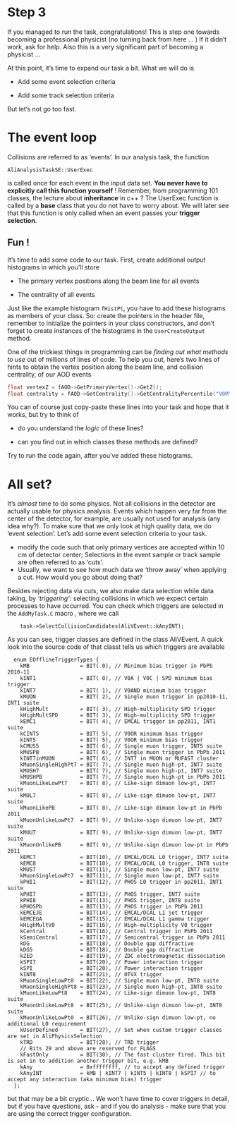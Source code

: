 # Step 3 

If you managed to run the task, congratulations! This is step one towards becoming a professional physicist (no turning back from here ... ) If it didn’t work, ask for help. Also this is a very significant part of becoming a physicist ...

At this point, it’s time to expand our task a bit. What we will do is

*   Add some event selection criteria

*   Add some track selection criteria

But let’s not go too fast.

# The event loop

Collisions are referred to as ‘events’. In our analysis task, the function 
```
AliAnalysisTaskSE::UserExec
```
is called once for each event in the input data set. **You never have to explicitly call this function yourself** ! Remember, from programming 101 classes, the lecture about **inheritance** in c++ ? The UserExec function is called by a **base** class that you do not have to worry about. We will later see that this function is only called when an event passes your **trigger selection**. 

## Fun !  

It’s time to add some code to our task. First, create additional output histograms in which you’ll store

*   The primary vertex positions along the beam line for all events

*   The centrality of all events

Just like the example histogram `fHistPt`, you have to add these histograms as members of your class. So: create the pointers in the header file, remember to initialize the pointers in your class constructors, and don’t forget to create instances of the histograms in the `UserCreateOutput` method.

One of the trickiest things in programming can be _finding out what methods to use_ out of millions of lines of code. To help you out, here’s two lines of hints to obtain the vertex position along the beam line, and collision centrality, of our AOD events

```cpp
float vertexZ = fAOD->GetPrimaryVertex()->GetZ();
float centrality = fAOD->GetCentrality()->GetCentralityPercentile("V0M");
```

You can of course just copy-paste these lines into your task and hope that it works, but try to think of

*   do you understand the _logic_ of these lines?

*   can you find out in which classes these methods are defined?

Try to run the code again, after you’ve added these histograms.

# All set?

It’s _almost_ time to do some physics. Not all collisions in the detector are actually usable for physics analysis. Events which happen very far from the center of the detector, for example, are usually not used for analysis (any idea why?). To make sure that we only look at high quality data, we do ’event selection’. Let’s add some event selection criteria to your task.

*   modify the code such that only primary vertices are accepted within 10 cm of detector center;
Selections in the event sample or track sample are often referred to as ‘cuts’. 
*   Usually, we want to see how much data we ‘throw away’ when applying a cut. How would you go about doing that?

Besides rejecting data via cuts, we also make data selection while data taking, by _‘triggering’_: selecting collisions in which we expect certain processes to have occurred. You can check which triggers are selected in the `AddMyTask.C` macro , where we call

```
    task->SelectCollisionCandidates(AliVEvent::kAnyINT);
```

As you can see, trigger classes are defined in the class AliVEvent. A quick look into the source code of that classt tells us which triggers are available

```
  enum EOfflineTriggerTypes { 
    kMB                = BIT( 0), // Minimum bias trigger in PbPb 2010-11
    kINT1              = BIT( 0), // V0A | V0C | SPD minimum bias trigger
    kINT7              = BIT( 1), // V0AND minimum bias trigger
    kMUON              = BIT( 2), // Single muon trigger in pp2010-11, INT1 suite
    kHighMult          = BIT( 3), // High-multiplicity SPD trigger
    kHighMultSPD       = BIT( 3), // High-multiplicity SPD trigger
    kEMC1              = BIT( 4), // EMCAL trigger in pp2011, INT1 suite
    kCINT5             = BIT( 5), // V0OR minimum bias trigger
    kINT5              = BIT( 5), // V0OR minimum bias trigger
    kCMUS5             = BIT( 6), // Single muon trigger, INT5 suite
    kMUSPB             = BIT( 6), // Single muon trigger in PbPb 2011
    kINT7inMUON        = BIT( 6), // INT7 in MUON or MUFAST cluster
    kMuonSingleHighPt7 = BIT( 7), // Single muon high-pt, INT7 suite
    kMUSH7             = BIT( 7), // Single muon high-pt, INT7 suite
    kMUSHPB            = BIT( 7), // Single muon high-pt in PbPb 2011
    kMuonLikeLowPt7    = BIT( 8), // Like-sign dimuon low-pt, INT7 suite
    kMUL7              = BIT( 8), // Like-sign dimuon low-pt, INT7 suite
    kMuonLikePB        = BIT( 8), // Like-sign dimuon low-pt in PbPb 2011
    kMuonUnlikeLowPt7  = BIT( 9), // Unlike-sign dimuon low-pt, INT7 suite
    kMUU7              = BIT( 9), // Unlike-sign dimuon low-pt, INT7 suite
    kMuonUnlikePB      = BIT( 9), // Unlike-sign dimuon low-pt in PbPb 2011
    kEMC7              = BIT(10), // EMCAL/DCAL L0 trigger, INT7 suite
    kEMC8              = BIT(10), // EMCAL/DCAL L0 trigger, INT8 suite
    kMUS7              = BIT(11), // Single muon low-pt, INT7 suite
    kMuonSingleLowPt7  = BIT(11), // Single muon low-pt, INT7 suite
    kPHI1              = BIT(12), // PHOS L0 trigger in pp2011, INT1 suite
    kPHI7              = BIT(13), // PHOS trigger, INT7 suite
    kPHI8              = BIT(13), // PHOS trigger, INT8 suite
    kPHOSPb            = BIT(13), // PHOS trigger in PbPb 2011
    kEMCEJE            = BIT(14), // EMCAL/DCAL L1 jet trigger
    kEMCEGA            = BIT(15), // EMCAL/DCAL L1 gamma trigger
    kHighMultV0        = BIT(16), // High-multiplicity V0 trigger
    kCentral           = BIT(16), // Central trigger in PbPb 2011
    kSemiCentral       = BIT(17), // Semicentral trigger in PbPb 2011
    kDG                = BIT(18), // Double gap diffractive
    kDG5               = BIT(18), // Double gap diffractive
    kZED               = BIT(19), // ZDC electromagnetic dissociation
    kSPI7              = BIT(20), // Power interaction trigger
    kSPI               = BIT(20), // Power interaction trigger
    kINT8              = BIT(21), // 0TVX trigger
    kMuonSingleLowPt8  = BIT(22), // Single muon low-pt, INT8 suite
    kMuonSingleHighPt8 = BIT(23), // Single muon high-pt, INT8 suite
    kMuonLikeLowPt8    = BIT(24), // Like-sign dimuon low-pt, INT8 suite
    kMuonUnlikeLowPt8  = BIT(25), // Unlike-sign dimuon low-pt, INT8 suite
    kMuonUnlikeLowPt0  = BIT(26), // Unlike-sign dimuon low-pt, no additional L0 requirement
    kUserDefined       = BIT(27), // Set when custom trigger classes are set in AliPhysicsSelection
    kTRD               = BIT(28), // TRD trigger
    // Bits 29 and above are reserved for FLAGS
    kFastOnly          = BIT(30), // The fast cluster fired. This bit is set in to addition another trigger bit, e.g. kMB
    kAny               = 0xffffffff, // to accept any defined trigger
    kAnyINT            = kMB | kINT7 | kINT5 | kINT8 | kSPI7 // to accept any interaction (aka minimum bias) trigger
  };
```

but that may be a bit cryptic .. We won’t have time to cover triggers in detail, but if you have questions, ask - and if you do analysis - make sure that you are using the correct trigger configuration. 
